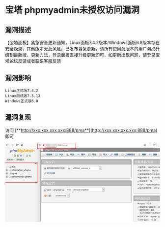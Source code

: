 # 宝塔 phpmyadmin未授权访问漏洞

## 漏洞描述

【宝塔面板】紧急安全更新通知，Linux面板7.4.2版本/Windows面板6.8版本存在安全隐患，其他版本无此风险。已发布紧急更新，请所有使用此版本的用户务必升级到最新版，更新方法，登录面板直接升级更新即可，如更新出现问题，请登录宝塔论坛反馈或者联系客服反馈

## 漏洞影响

```
Linux正式版7.4.2
Linux测试版7.5.13
Windows正式版6.8
```

## 漏洞复现

访问 [**http://xxx.xxx.xxx.xxx:888/pma**](http://xxx.xxx.xxx.xxx:888/pma) 即可



![img](./images/202202091838946.png)